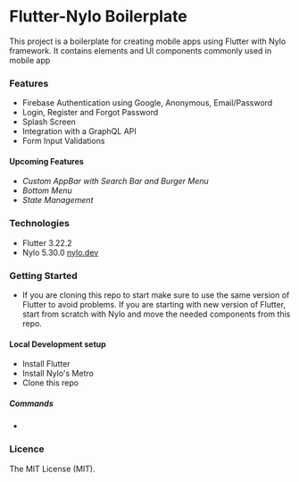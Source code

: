 # Flutter-Nylo Boilerplate

This project is a boilerplate for creating mobile apps using Flutter with Nylo framework. It contains elements and UI components commonly used in mobile app


### Features
* Firebase Authentication using Google, Anonymous, Email/Password 
* Login, Register and Forgot Password
* Splash Screen
* Integration with a GraphQL API
* Form Input Validations

#### Upcoming Features
* _Custom AppBar with Search Bar and Burger Menu_
* _Bottom Menu_
* _State Management_


### Technologies
* Flutter 3.22.2
* Nylo 5.30.0 [nylo.dev](https://nylo.dev)


### Getting Started
* If you are cloning this repo to start make sure to use the same version of Flutter to avoid problems. If you are starting with new version of Flutter, start from scratch with Nylo and move the needed components from this repo.


#### Local Development setup
* Install Flutter
* Install Nylo's Metro
* Clone this repo


##### Commands
* 


### Licence

The MIT License (MIT). 